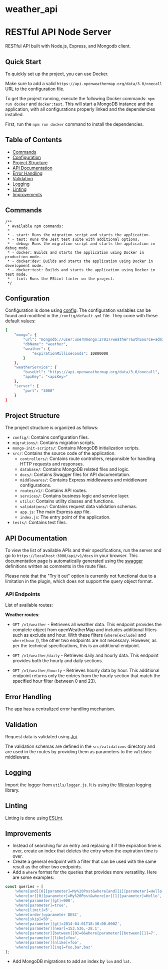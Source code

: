 # weather_api

# RESTful API Node Server
RESTful API built with Node.js, Express, and Mongodb client.

## Quick Start

To quickly set up the project, you can use Docker.

Make sure to add a valid `https://api.openweathermap.org/data/3.0/onecall` URL to the configuration file.

To get the project running, execute the following Docker commands: `npm run docker` and `docker:test`. This will start a MongoDB instance and the application, with all configurations properly linked and the dependencies installed.

First, run the `npm run docker` command to install the dependencies.

## Table of Contents

- [Commands](#commands)
- [Configuration](#configuration)
- [Project Structure](#project-structure)
- [API Documentation](#api-documentation)
- [Error Handling](#error-handling)
- [Validation](#validation)
- [Logging](#logging)
- [Linting](#linting)
- [Improvements](#improvements)

## Commands
    /**
     * Available npm commands:
     *
     * - start: Runs the migration script and starts the application.
     * - test: Runs the Jest test suite with additional options.
     * - debug: Runs the migration script and starts the application in debug mode.
     * - docker: Builds and starts the application using Docker in production mode.
     * - docker:dev: Builds and starts the application using Docker in development mode.
     * - docker:test: Builds and starts the application using Docker in test mode.
     * - lint: Runs the ESLint linter on the project.
     */

## Configuration

Configuration is done using [config](https://github.com/node-config/node-config#readme).
The configuration variables can be found and modified in the `/config/default.yml` file. They come with these default values:

```bash
{
    "mongo": {
        "url": "mongodb://user:user@mongo:27017/weather?authSource=admin",
        "dbName": "weather",
        "weather": {
            "expirationMilliseconds": 10800000
        }
    },
    "weatherService": {
        "baseUrl": "https://api.openweathermap.org/data/3.0/onecall",
        "apiKey": "<apiKey>"
    },
    "server": {
        "port": "3000"
    }
}
```

## Project Structure

The project structure is organized as follows:

- `config/`: Contains configuration files.
- `migrations/`: Contains migration scripts.
- `mongo-init-scripts/`: Contains MongoDB initialization scripts.
- `src/`: Contains the source code of the application.
    - `controllers/`: Contains route controllers, responsible for handling HTTP requests and responses.
    - `database/`: Contains MongoDB related files and logic.
    - `docs/`: Contains Swagger files for API documentation.
    - `middlewares/`: Contains Express middlewares and middleware configurations.
    - `routes/v1/`: Contains API routes.
    - `services/`: Contains business logic and service layer.
    - `utils/`: Contains utility classes and functions.
    - `validations/`: Contains request data validation schemas.
    - `app.js`: The main Express app file.
    - `index.js`: The entry point of the application.
- `tests/`: Contains test files.


## API Documentation

To view the list of available APIs and their specifications, run the server and go to `https://localhost:3000/api/v1/docs` in your browser. This documentation page is automatically generated using the [swagger](https://swagger.io/) definitions written as comments in the route files.

Please note that the "Try it out" option is currently not functional due to a limitation in the plugin, which does not support the query object format.

### API Endpoints

List of available routes:

**Weather routes**:

- `GET /v1/weather` - Retrieves all weather data. This endpoint provides the complete object from openWeatherMap and includes additional filters such as exclude and hour. With these filters (`where[exclude]` and `where[hour]`), the other two endpoints are not necessary. However, as per the technical specifications, this is an additional endpoint.

- `GET /v1/weather/daily` - Retrieves daily and hourly data. This endpoint provides both the hourly and daily sections.

- `GET /v1/weather/hourly` - Retrieves hourly data by hour. This additional endpoint returns only the entries from the hourly section that match the specified hour filter (between 0 and 23).


## Error Handling

The app has a centralized error handling mechanism.

## Validation

Request data is validated using [Joi](https://joi.dev/).

The validation schemas are defined in the `src/validations` directory and are used in the routes by providing them as parameters to the `validate` middleware.

## Logging

Import the logger from `utils/logger.js`. It is using the [Winston](https://github.com/winstonjs/winston) logging library.


## Linting

Linting is done using [ESLint](https://eslint.org/).

## Improvements

- Instead of searching for an entry and replacing it if the expiration time is over, create an index that deletes the entry when the expiration time is over.
- Create a general endpoint with a filter that can be used with the same result as the other two endpoints.
- Add a `where` format for the queries that provides more versatility. Here are some examples:

```javascript
const queries = [
    'where[and][0][parameter]=My%20Post&where[and][1][parameter]=Hello',
    'where[or][0][parameter]=My%20Post&where[or][1][parameter]=Hello',
    'where[parameter][gt]=900',
    'where[parameter]=true',
    'where[limit]=5',
    'where[order]=parameter DESC',
    'where[skip]=50',
    'where[parameter][gt]=2014-04-01T18:30:00.000Z',
    'where[parameter][near]=153.536,-28.1',
    'where[parameter][between][0]=0&where[parameter][between][1]=7',
    'where[parameter][like]=foo',
    'where[parameter][nlike]=foo',
    'where[parameter][inq]=foo,bar,baz'
];
```

- Add MongoDB migrations to add an index by `lon` and `lat`.

